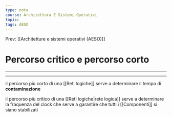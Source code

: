 ```yaml
---
type: nota
course: Architettura E Sistemi Operativi
topic: 
tags: AESO
---
```


Prev: [[Architetture e sistemi operativi (AESO)]]

# Percorso critico e percorso corto
---


---
il percorso più corto di una [[Reti logiche]] serve a determinare il tempo di __contaminazione__

il percorso più critico di una [[Reti logiche|rete logica]] serve a determinare la fraquenza del clock che serve a garantire che tutti i [[Componenti]] si siano stabilizati